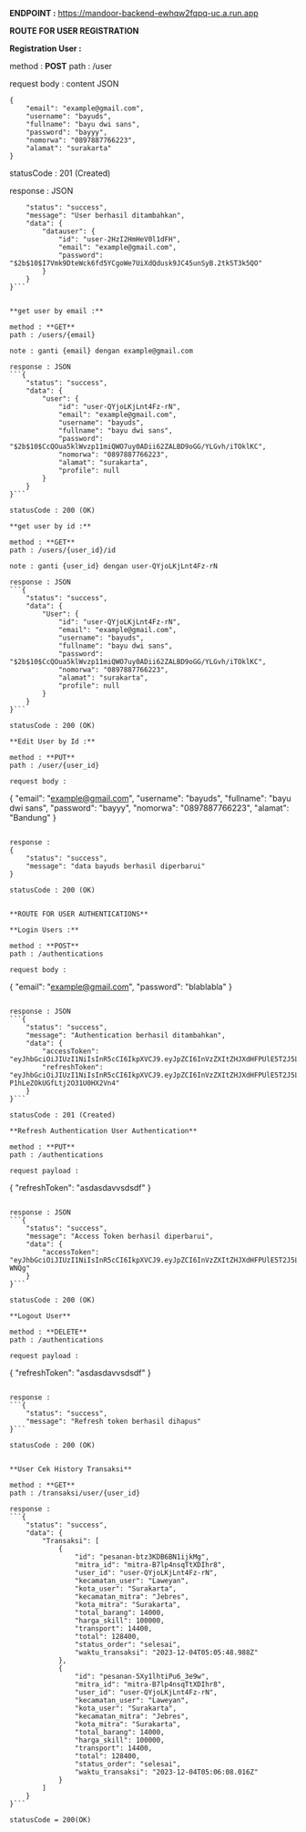 **ENDPOINT :** https://mandoor-backend-ewhqw2fqpq-uc.a.run.app

**ROUTE FOR USER REGISTRATION**

**Registration User :**

method : **POST**
path : /user

request body : content JSON
```
{
    "email": "example@gmail.com",
    "username": "bayuds",
    "fullname": "bayu dwi sans",
    "password": "bayyy",
    "nomorwa": "0897887766223",
    "alamat": "surakarta"
}
```

statusCode : 201 (Created)

response : JSON
```{
    "status": "success",
    "message": "User berhasil ditambahkan",
    "data": {
        "datauser": {
            "id": "user-2HzI2HmHeV0l1dFH",
            "email": "example@gmail.com",
            "password": "$2b$10$I7Vmk9DteWck6fd5YCgoWe7UiXdQdusk9JC45unSyB.2tkST3k5QO"
        }
    }
}```


**get user by email :**

method : **GET**
path : /users/{email}

note : ganti {email} dengan example@gmail.com

response : JSON
```{
    "status": "success",
    "data": {
        "user": {
            "id": "user-QYjoLKjLnt4Fz-rN",
            "email": "example@gmail.com",
            "username": "bayuds",
            "fullname": "bayu dwi sans",
            "password": "$2b$10$CcQOua5klWvzp11miQWO7uy0ADii62ZALBD9oGG/YLGvh/iTOklKC",
            "nomorwa": "0897887766223",
            "alamat": "surakarta",
            "profile": null
        }
    }
}```

statusCode : 200 (OK)

**get user by id :**

method : **GET**
path : /users/{user_id}/id

note : ganti {user_id} dengan user-QYjoLKjLnt4Fz-rN

response : JSON
```{
    "status": "success",
    "data": {
        "User": {
            "id": "user-QYjoLKjLnt4Fz-rN",
            "email": "example@gmail.com",
            "username": "bayuds",
            "fullname": "bayu dwi sans",
            "password": "$2b$10$CcQOua5klWvzp11miQWO7uy0ADii62ZALBD9oGG/YLGvh/iTOklKC",
            "nomorwa": "0897887766223",
            "alamat": "surakarta",
            "profile": null
        }
    }
}```

statusCode : 200 (OK)

**Edit User by Id :**

method : **PUT**
path : /user/{user_id}

request body : 
```
{
    "email": "example@gmail.com",
    "username": "bayuds",
    "fullname": "bayu dwi sans",
    "password": "bayyy",
    "nomorwa": "0897887766223",
    "alamat": "Bandung"
}
```

response :
{
    "status": "success",
    "message": "data bayuds berhasil diperbarui"
}

statusCode : 200 (OK)


**ROUTE FOR USER AUTHENTICATIONS**

**Login Users :**

method : **POST**
path : /authentications

request body : 
```
{
    "email": "example@gmail.com",
    "password": "blablabla"
}
```

response : JSON
```{
    "status": "success",
    "message": "Authentication berhasil ditambahkan",
    "data": {
        "accessToken": "eyJhbGciOiJIUzI1NiIsInR5cCI6IkpXVCJ9.eyJpZCI6InVzZXItZHJXdHFPUlE5T2J5LXhpNCIsImlhdCI6MTcwMTY4NjAyMH0.xJNwSsYXiJATAxHZCtFEtsXO4iy28fkMOCtV2FZvQj0",
        "refreshToken": "eyJhbGciOiJIUzI1NiIsInR5cCI6IkpXVCJ9.eyJpZCI6InVzZXItZHJXdHFPUlE5T2J5LXhpNCIsImlhdCI6MTcwMTY4NjAyMH0.xi3E9l_ETFugbWEN-P1hLeZOkUGfLtj2O31U0HX2Vn4"
    }
}```

statusCode : 201 (Created)

**Refresh Authentication User Authentication**

method : **PUT**
path : /authentications

request payload : 
```
{
    "refreshToken": "asdasdavvsdsdf"
}
```

response : JSON
```{
    "status": "success",
    "message": "Access Token berhasil diperbarui",
    "data": {
        "accessToken": "eyJhbGciOiJIUzI1NiIsInR5cCI6IkpXVCJ9.eyJpZCI6InVzZXItZHJXdHFPUlE5T2J5LXhpNCIsImlhdCI6MTcwMTY4NjA4MX0.Ij5Ii0ZCXcvxdmWQWfMX7uqDkrZXxy2trOSPxw-WNQg"
    }
}```

statusCode : 200 (OK)

**Logout User**

method : **DELETE**
path : /authentications

request payload :
```
{
    "refreshToken": "asdasdavvsdsdf"
}
```

response : 
```{
    "status": "success",
    "message": "Refresh token berhasil dihapus"
}```

statusCode : 200 (OK)


**User Cek History Transaksi**

method : **GET**
path : /transaksi/user/{user_id}

response : 
```{
    "status": "success",
    "data": {
        "Transaksi": [
            {
                "id": "pesanan-btz3KDB6BN1ijkMg",
                "mitra_id": "mitra-B7lp4nsqTtXDIhr8",
                "user_id": "user-QYjoLKjLnt4Fz-rN",
                "kecamatan_user": "Laweyan",
                "kota_user": "Surakarta",
                "kecamatan_mitra": "Jebres",
                "kota_mitra": "Surakarta",
                "total_barang": 14000,
                "harga_skill": 100000,
                "transport": 14400,
                "total": 128400,
                "status_order": "selesai",
                "waktu_transaksi": "2023-12-04T05:05:48.988Z"
            },
            {
                "id": "pesanan-5Xy1lhtiPu6_3e9w",
                "mitra_id": "mitra-B7lp4nsqTtXDIhr8",
                "user_id": "user-QYjoLKjLnt4Fz-rN",
                "kecamatan_user": "Laweyan",
                "kota_user": "Surakarta",
                "kecamatan_mitra": "Jebres",
                "kota_mitra": "Surakarta",
                "total_barang": 14000,
                "harga_skill": 100000,
                "transport": 14400,
                "total": 128400,
                "status_order": "selesai",
                "waktu_transaksi": "2023-12-04T05:06:08.016Z"
            }
        ]
    }
}```

statusCode = 200(OK)
